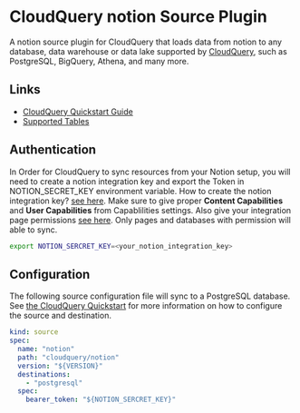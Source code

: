 # CloudQuery notion Source Plugin

A notion source plugin for CloudQuery that loads data from notion to any database, data warehouse or data lake supported by [CloudQuery](https://www.cloudquery.io/), such as PostgreSQL, BigQuery, Athena, and many more.

## Links

 - [CloudQuery Quickstart Guide](https://www.cloudquery.io/docs/quickstart)
 - [Supported Tables](docs/tables/README.md)

## Authentication

In Order for CloudQuery to sync resources from your Notion setup, you will need to create a notion integration key and export the Token in NOTION_SECRET_KEY environment variable.
How to create the notion integration key? [see here](https://developers.notion.com/docs/create-a-notion-integration#create-your-integration-in-notion). Make sure to give proper **Content Capabilities** and **User Capabilities** from Capablilities settings. Also give your integration page permissions [see here](https://developers.notion.com/docs/create-a-notion-integration#give-your-integration-page-permissions). Only pages and databases with permission will able to sync. 

```bash
export NOTION_SERCRET_KEY=<your_notion_integration_key>
```

## Configuration

The following source configuration file will sync to a PostgreSQL database. See [the CloudQuery Quickstart](https://www.cloudquery.io/docs/quickstart) for more information on how to configure the source and destination.

```yaml
kind: source
spec:
  name: "notion"
  path: "cloudquery/notion"
  version: "${VERSION}"
  destinations:
    - "postgresql"
  spec:
    bearer_token: "${NOTION_SERCRET_KEY}"
```


